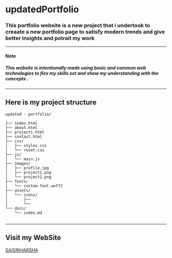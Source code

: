 # updatedPortfolio

### This portfolio website is a new project that i undertook to creaate a new portfolio page to satisfy modern trends and give better insights and potrait my work 


---

#### Note

##### This website is intentionally made using basic and common web technologies to flex my skills set and show my understanding with the concepts .   

---

## Here is my project structure

```plaintext
updated - portfolio/

├── index.html
├── about.html
├── projects.html
├── contact.html
├── css/
│   ├── styles.css
│   └── reset.css
├── js/
│   └── main.js
├── images/
│   ├── profile.jpg
│   ├── project1.png
│   └── project2.png
├── fonts/
│   └── custom-font.woff2
├── assets/
│   └── icons/
│       ├── 
│       └── 
└── docs/
    └── index.md


```


---
## Visit my WebSite

[SAISRIHARSHA](https://harshachowdary06.github.io/updatedPortfolio/)
